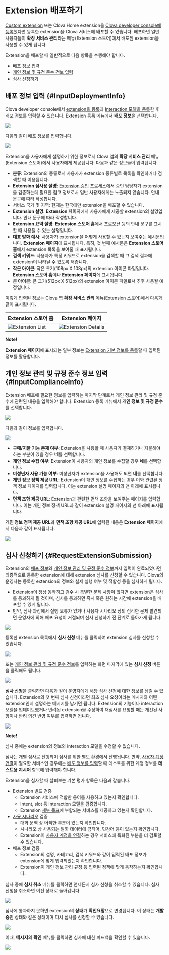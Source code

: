# Extension 배포하기
[Custom extension](/CEK/Guides/Build_Custom_Extension.md) 또는 Clova Home extension을 [Clova developer console에 등록](/DevConsole/Guides/CEK/Register_Extension.md)했다면 등록한 extension을 Clova 서비스에 배포할 수 있습니다. 배포하면 일반 사용자들이 **확장 서비스 관리**라는 메뉴(Extension 스토어)에서 배포된 extension을 사용할 수 있게 됩니다.

Extension을 배포할 때 일반적으로 다음 항목을 수행해야 합니다.

* [배포 정보 입력](#InputDeploymentInfo)
* [개인 정보 및 규정 준수 정보 입력](#InputComplianceInfo)
* [심사 신청하기](#RequestExtensionSubmission)

## 배포 정보 입력 {#InputDeploymentInfo}

Clova developer console에서 [extension을 등록](/DevConsole/Guides/CEK/Register_Extension.md)과 [Interaction 모델을 등록](/DevConsole/Guides/CEK/Register_Interaction_Model.md)한 후 배포 정보를 입력할 수 있습니다. Extension 등록 메뉴에서 **배포 정보**을 선택합니다.

![](/DevConsole/Resources/Images/DevConsole-Deployment_Info_Menu.png)

다음와 같이 배포 정보를 입력합니다.

![](/DevConsole/Resources/Images/DevConsole-Input_Deployment_Info.png)

Extension을 사용자에게 설명하기 위한 정보로서 Clova 앱의 **확장 서비스 관리** 메뉴(Extension 스토어)에서 사용자에게 제공됩니다. 다음과 같은 정보들이 입력됩니다.

* **분류**: Extension의 종류로서 사용자가 extension 종류별로 목록을 확인하거나 검색할 때 이용됩니다.
* **Extension 심사용 설명**: [Extension 승인](#RequestExtensionSubmission) 프로세스에서 승인 담당자가 extension을 검증하는데 필요한 참고 정보로서 일반 사용자에게는 노출되지 않습니다. 안내 문구에 따라 작성합니다.
* 서비스 국가 및 지역: 현재는 한국에만 extension을 배포할 수 있습니다.
* **Extension 설명**: **Extension 페이지**에서 사용자에게 제공할 extension의 설명입니다. 안내 문구에 따라 작성합니다.
* **Extension 요약 설명**: **Extension 스토어 홈**에서 프로모션 등의 안내 문구를 표시할 때 사용될 수 있는 설명입니다.
* **대표 발화 예시**: 사용자가 extension을 어떻게 사용할 수 있는지 보여주는 예시문입니다. **Extension 페이지**에 표시됩니다. 특히, 첫 번째 예시문은 **Extension 스토어 홈**에서 extension 목록을 보여줄 때 표시됩니다.
* **검색 키워드**: 사용자가 특정 키워드로 extension을 검색할 때 그 검색 결과에 extension이 나타날 수 있도록 해줍니다.
* **작은 아이콘**: 작은 크기(108px X 108px)의 extension 아이콘 파일입니다. **Extension 스토어 홈**이나 **Extension 페이지**에 표시됩니다.
* **큰 아이콘**: 큰 크기(512px X 512px)의 extension 아이콘 파일로서 추후 사용될 예정입니다.

이렇게 입력된 정보는 Clova 앱 **확장 서비스 관리** 메뉴(Extension 스토어)에서 다음과 같이 표시됩니다.

| Extension 스토어 홈 | Extension 페이지    |
|-------------------|-------------------|
| ![Extension List](/DevConsole/Resources/Images/DevConsole-Store_UI_Example-Extension_Store_Home.png) | ![Extension Details](/DevConsole/Resources/Images/DevConsole-Store_UI_Example-Extension_Page.png) |

<div class="note">
  <p><strong>Note!</strong></p>
  <p><strong>Extension 페이지</strong>에 표시되는 일부 정보는 <a href="/DevConsole/Guides/CEK/Register_Extension.md#InputExtensionInfo">Extension 기본 정보를 등록</a>할 때 입력된 정보를 활용합니다.</p>
</div>

## 개인 정보 관리 및 규정 준수 정보 입력 {#InputComplianceInfo}

Extension 배포에 필요한 정보를 입력하는 마지막 단계로서 개인 정보 관리 및 규정 준수에 관련된 내용을 입력해야 합니다. Extension 등록 메뉴에서 **개인 정보 및 규정 준수**를 선택합니다.

![](/DevConsole/Resources/Images/DevConsole-Policy_Menu.png)

다음과 같이 정보를 입력합니다.

![](/DevConsole/Resources/Images/DevConsole-Input_Policy.png)

* **구매/지불 기능 존재 여부**: Extension을 사용할 때 사용자가 결제하거나 지불해야 하는 부분이 있을 경우 **네**를 선택합니다.
* **개인 정보 수집 여부**: Extension이 사용자의 개인 정보를 수집할 경우 **네**를 선택합니다.
* **미성년자 사용 가능 여부**: 미성년자가 extension을 사용해도 되면 **네**를 선택합니다.
* **개인 정보 정책 제공 URL**: Extension이 개인 정보를 수집하는 경우 이와 관련된 정책 정보 페이지를 입력합니다. 이는 extension 설명 페이지의 맨 아래에 표시됩니다.
* **면책 조항 제공 URL**: Extension과 관련한 면책 조항을 보여주는 페이지를 입력합니다. 이는 개인 정보 정책 URL과 같이 extension 설명 페이지의 맨 아래에 표시됩니다.

**개인 정보 정책 제공 URL**과 **면책 조항 제공 URL**에 입력된 내용은 **Extension 페이지**에서 다음과 같이 표시됩니다.

![](/DevConsole/Resources/Images/DevConsole-Store_UI_Example-Extension_Policy.png)

## 심사 신청하기 {#RequestExtensionSubmission}

Extension의 [배포 정보](#InputDeploymentInfo)와 [개인 정보 관리 및 규정 준수 정보](#InputComplianceInfo)까지 입력이 완료되었다면 최종적으로 등록한 extension에 대해 extension 심사를 신청할 수 있습니다. Clova의 운영자는 등록한 extension의 정보와 실제 실행 여부 및 적합성 등을 심사하게 됩니다.

* Extension이 정상 동작하고 검수 시 특별한 문제 사항이 없다면 extension은 심사를 통과하게 될 것이며, 심사를 통과하면 즉시 혹은 원하는 시간에 extension을 배포할 수 있게 됩니다.
* 만약, 심사 과정에서 실행 오류가 있거나 사용자 시나리오 상의 심각한 문제 발견되면 운영자에 의해 배포 요청이 거절되며 신사 신청하기 전 단계로 돌아가게 됩니다.

![](/DevConsole/Resources/Images/DevConsole-Extension_Submission_Process.png)

등록한 extension 목록에서 **심사 신청** 메뉴를 클릭하여 extension 심사를 신청할 수 있습니다.

![](/DevConsole/Resources/Images/DevConsole-Submit_Extension_1.png)

또는 [개인 정보 관리 및 규정 준수 정보](#InputComplianceInfo)를 입력하는 화면 마지막에 있는 **심사 신청** 버튼을 클릭해도 됩니다.

![](/DevConsole/Resources/Images/DevConsole-Submit_Extension_2.png)

**심사 신청**을 클릭하면 다음과 같이 운영자에게 해당 심사 신청에 대한 정보를 남길 수 있습니다. Extension의 첫 번째 심사 신청이라면 최초 심사 요청이라는 메시지와 어떤 extension인지 설명하는 메시지를 남기면 됩니다. Extension의 기능이나 interaction 모델을 업데이트했거나 반려된 extension을 수정하여 재심사를 요청할 때는 개선된 사항이나 반려 의견 반영 여부를 입력하면 됩니다.

![](/DevConsole/Resources/Images/DevConsole-Submission_Request_Message.png)

<div class="note">
  <p><strong>Note!</strong></p>
  <p>심사 중에는 extension의 정보와 interaction 모델을 수정할 수 없습니다.</p>
</div>

심사는 개별 심사로 진행되며 심사를 위한 별도 환경에서 진행됩니다. 만약, [사용자 계정 연결](/CEK/Guides/Link_User_Account.md)이 필요한 서비스인 경우에는 [배포 정보를 입력](#InputDeploymentInfo)할 때 테스트를 위한 계정 정보를 **테스트용 지시어** 항목에 입력해야 합니다.

Extension을 심사할 때 살펴보는 기본 평가 항목은 다음과 같습니다.

* Extension 빌드 검증
  * Extension 서비스에 적합한 용어를 사용하고 있는지 확인합니다.
  * Intent, slot 등 interaction 모델을 검증합니다.
  * Extension [세부 목표](/Design/Design_Guideline_For_Extension.md#SettingGoal)에 부합되는 서비스를 제공하고 있는지 확인합니다.
* [사용 시나리오](/Design/Design_Guideline_For_Extension.md#MakeUseCaseScenarioScript) 검증
  * 대화 문맥 상 어색한 부분이 있는지 확인합니다.
  * 시나리오 상 사용되는 발화 데이터에 금칙어, 민감어 등이 있는지 확인합니다.
  * Extension이 [사용자 계정을 연결](/CEK/Guides/Link_User_Account.md)하는 경우 서비스에 특화된 부분을 더 검토할 수 있습니다.
* 배포 정보 검증
  * Extension의 설명, 카테고리, 검색 키워드와 같이 입력된 배포 정보가 extension에 맞게 입력되었는지 확인합니다.
  * Extension이 개인 정보 관리 규정 등 입력된 정책에 맞게 동작하는지 확인합니다.

심사 중에 **심사 취소** 메뉴를 클릭하면 언제든지 심사 신청을 취소할 수 있습니다. 심사 신청을 취소하면 이전 상태로 돌아갑니다.

![](/DevConsole/Resources/Images/DevConsole-Cancel_Submission.png)

심사에 통과하지 못하면 extension의 **상태**가 **확인요망**으로 변경됩니다. 이 상태는 **개발 중**인 상태와 같은 상태이며 다시 심사를 신청할 수 있습니다.

![](/DevConsole/Resources/Images/DevConsole-Extension_Submission_Rejected.png)

이때, **메시지**의 **확인** 메뉴를 클릭하면 심사에 대한 피드백을 확인할 수 있습니다.

![](/DevConsole/Resources/Images/DevConsole-Show_Submission_Feedback.png)
